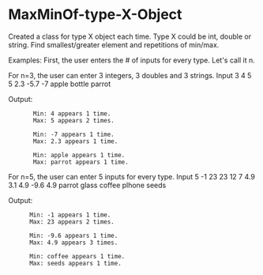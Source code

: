 # MaxMinOf-type-X-Object
Created a class for type X object each time. Type X could be int, double or string.
Find smallest/greater element and repetitions of min/max.

Examples:
First, the user enters the # of inputs for every type. Let's call it n.

For n=3, the user can enter 3 integers, 3 doubles and 3 strings.
Input     3 4 5 5 2.3 -5.7 -7 apple bottle parrot

Output:   

           Min: 4 appears 1 time.
           Max: 5 appears 2 times.
           
           Min: -7 appears 1 time.
           Max: 2.3 appears 1 time.
           
           Min: apple appears 1 time.
           Max: parrot appears 1 time.
          
For n=5, the user can enter 5 inputs for every type.
Input    5 -1 23 23 12 7 4.9 3.1 4.9 -9.6 4.9 parrot glass coffee plhone seeds

Output:   

          Min: -1 appears 1 time.
          Max: 23 appears 2 times.
           
          Min: -9.6 appears 1 time.
          Max: 4.9 appears 3 times.
           
          Min: coffee appears 1 time.
          Max: seeds appears 1 time.
     
